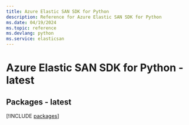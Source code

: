 ```yaml
---
title: Azure Elastic SAN SDK for Python
description: Reference for Azure Elastic SAN SDK for Python
ms.date: 04/19/2024
ms.topic: reference
ms.devlang: python
ms.service: elasticsan
---
```

# Azure Elastic SAN SDK for Python - latest
## Packages - latest
[!INCLUDE [packages](elastic-san-index.md)]
